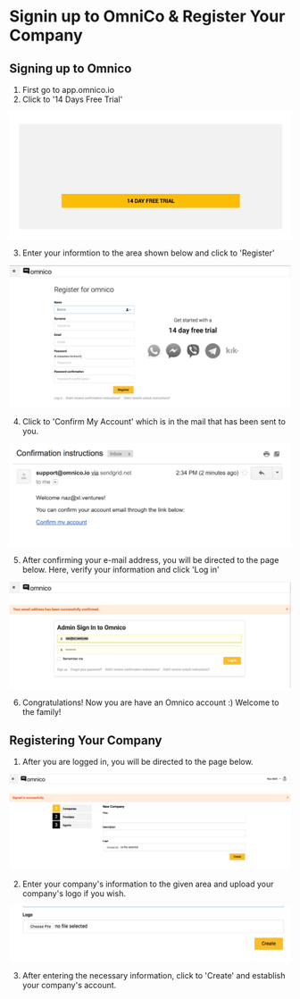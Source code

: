 # Signin up to OmniCo &  Register Your Company

## Signing up to Omnico
1. First go to app.omnico.io
2. Click to '14 Days Free Trial'
 
![omnico1](../img/omnico1.png)

3. Enter your informtion to the area shown below and click to 'Register'

![omnico2](../img/omnico2.png)

4. Click to 'Confirm My Account' which is in the mail that has been sent to you.

![omnico3](../img/omnico3.png)

5. After confirming your e-mail address, you will be directed to the page below. Here, verify your information and click 'Log in' 

![omnico4](../img/omnico4.png)

6. Congratulations! Now you are have an Omnico account :) Welcome to the family!

## Registering Your Company

1. After you are logged in, you will be directed to the page below. 

![omnico5](../img/omnico5.png)

2. Enter your company's information to the given area and upload your company's logo if you wish.

![omnico6](../img/omnico6.png)

3. After entering the necessary information, click to 'Create' and establish your company's account. 
